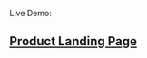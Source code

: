 
Live Demo:
## [Product Landing Page](https://sarah-rz.github.io/Responsive-Product-Landing-Page/)


